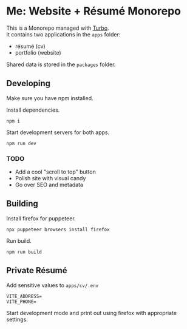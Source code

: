 # Me: Website + Résumé Monorepo

This is a Monorepo managed with [Turbo](https://turbo.build/repo).  
It contains two applications in the `apps` folder:

- résumé (cv)
- portfolio (website)

Shared data is stored in the `packages` folder.

## Developing

Make sure you have npm installed.

Install dependencies.

```
npm i
```

Start development servers for both apps.

```
npm run dev
```

### TODO

- Add a cool "scroll to top" button
- Polish site with visual candy
- Go over SEO and metadata

## Building

Install firefox for puppeteer.

```
npx puppeteer browsers install firefox
```

Run build.

```
npm run build
```

## Private Résumé

Add sensitive values to `apps/cv/.env`

```
VITE_ADDRESS=
VITE_PHONE=
```

Start development mode and print out using firefox with appropriate settings.
